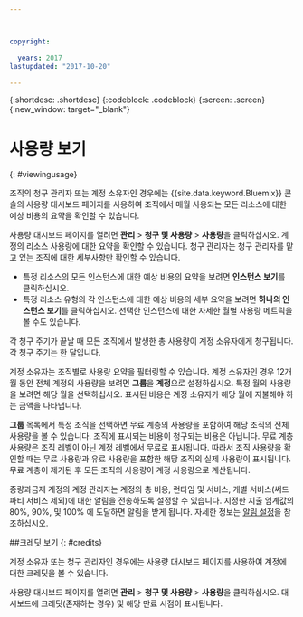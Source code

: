 ```yaml
---



copyright:

  years: 2017
lastupdated: "2017-10-20"

---
```


{:shortdesc: .shortdesc}
{:codeblock: .codeblock}
{:screen: .screen}
{:new_window: target="_blank"}

# 사용량 보기
{: #viewingusage}

조직의 청구 관리자 또는 계정 소유자인 경우에는 {{site.data.keyword.Bluemix}} 콘솔의 사용량 대시보드 페이지를 사용하여 조직에서 매월 사용되는 모든 리소스에 대한 예상 비용의 요약을 확인할 수 있습니다. 

사용량 대시보드 페이지를 열려면 **관리** > **청구 및 사용량** > **사용량**을 클릭하십시오. 계정의 리소스 사용량에 대한 요약을 확인할 수 있습니다. 청구 관리자는 청구 관리자를 맡고 있는 조직에 대한 세부사항만 확인할 수 있습니다. 

   * 특정 리소스의 모든 인스턴스에 대한 예상 비용의 요약을 보려면 **인스턴스 보기**를 클릭하십시오. 
   * 특정 리소스 유형의 각 인스턴스에 대한 예상 비용의 세부 요약을 보려면 **하나의 인스턴스 보기**를 클릭하십시오. 선택한 인스턴스에 대한 자세한 월별 사용량 메트릭을 볼 수도 있습니다. 

각 청구 주기가 끝날 때 모든 조직에서 발생한 총 사용량이 계정 소유자에게 청구됩니다. 각 청구 주기는 한 달입니다. 

계정 소유자는 조직별로 사용량 요약을 필터링할 수 있습니다. 계정 소유자인 경우 12개월 동안 전체 계정의 사용량을 보려면 **그룹**을 **계정**으로 설정하십시오. 특정 월의 사용량을 보려면 해당 월을 선택하십시오. 표시된 비용은 계정 소유자가 해당 월에 지불해야 하는 금액을 나타냅니다.

**그룹** 목록에서 특정 조직을 선택하면 무료 계층의 사용량을 포함하여 해당 조직의 전체 사용량을 볼 수 있습니다. 조직에 표시되는 비용이 청구되는 비용은 아닙니다. 무료 계층 사용량은 조직 레벨이 아닌 계정 레벨에서 무료로 표시됩니다. 따라서 조직 사용량을 확인할 때는 무료 사용량과 유료 사용량을 포함한 해당 조직의 실제 사용량이 표시됩니다. 무료 계층이 제거된 후 모든 조직의 사용량이 계정 사용량으로 계산됩니다.

종량과금제 계정의 계정 관리자는 계정의 총 비용, 런타임 및 서비스, 개별 서비스(써드파티 서비스 제외)에 대한 알림을 전송하도록 설정할 수 있습니다. 지정한 지출 임계값의 80%, 90%, 및 100% 에 도달하면 알림을 받게 됩니다. 자세한 정보는 [알림 설정](/docs/admin/notifications.html#setting-notifications)을 참조하십시오. 

##크레딧 보기
{: #credits}

계정 소유자 또는 청구 관리자인 경우에는 사용량 대시보드 페이지를 사용하여 계정에 대한 크레딧을 볼 수 있습니다. 

사용량 대시보드 페이지를 열려면 **관리** > **청구 및 사용량** > **사용량**을 클릭하십시오. 대시보드에 크레딧(존재하는 경우) 및 해당 만료 시점이 표시됩니다.
